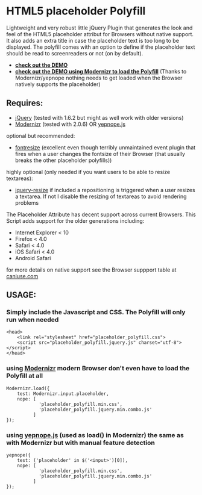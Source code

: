 HTML5 placeholder Polyfill
==========================

Lightweight and very robust little jQuery Plugin that generates the look and feel of the HTML5 placeholder attribut for Browsers without native support. It also adds an extra title in case the placeholder text is too long to be displayed. 
The polyfill comes with an option to define if the placeholder text should be read to screenreaders or not (on by default).

* __[check out the DEMO](http://blog.ginader.de/dev/jquery/HTML5-placeholder-polyfill/)__
* __[check out the DEMO using Modernizr to load the Polyfill](http://blog.ginader.de/dev/jquery/HTML5-placeholder-polyfill/index-modernizr.html)__ (Thanks to Modernizr/yepnope nothing needs to get loaded when the Browser natively supports the placeholder)


Requires:
---------

* [jQuery](http://jquery.com/) (tested with 1.6.2 but might as well work with older versions)
* [Modernizr](http://www.modernizr.com/) (tested with 2.0.6) OR [yepnope.js](http://yepnopejs.com/)

optional but recommended:

* [fontresize](https://github.com/johnantoni/jquery.onfontresize) (excellent even though terribly unmaintained event plugin that fires when a user changes the fontsize of their Browser (that usually breaks the other placeholder polyfills))

highly optional (only needed if you want users to be able to resize textareas):

* [jquery-resize](https://github.com/cowboy/jquery-resize) if included a repositioning is triggered when a user resizes a textarea. If not I disable the resizing of textareas to avoid rendering problems

The Placeholder Attribute has decent support across current Browsers. This Script adds support for the older generations including:

* Internet Explorer < 10
* Firefox < 4.0
* Safari < 4.0
* iOS Safari < 4.0
* Android Safari

for more details on native support see the Browser suppport table at [caniuse.com](http://caniuse.com/#search=placeholder)

USAGE:
------

### Simply include the Javascript and CSS. The Polyfill will only run when needed

	<head>
		<link rel="stylesheet" href="placeholder_polyfill.css">
		<script src="placeholder_polyfill.jquery.js" charset="utf-8"></script>
	</head>

### using [Modernizr](http://www.modernizr.com/) modern Browser don't even have to load the Polyfill at all

	Modernizr.load({
	    test: Modernizr.input.placeholder,
	    nope: [
				'placeholder_polyfill.min.css',
				'placeholder_polyfill.jquery.min.combo.js'
	          ]
	});

### using [yepnope.js](http://yepnopejs.com/) (used as load() in Modernizr) the same as with Modernizr but with manual feature detection

	yepnope({
	    test: ('placeholder' in $('<input>')[0]),
	    nope: [
                'placeholder_polyfill.min.css',
                'placeholder_polyfill.jquery.min.combo.js'
	          ]
	});
